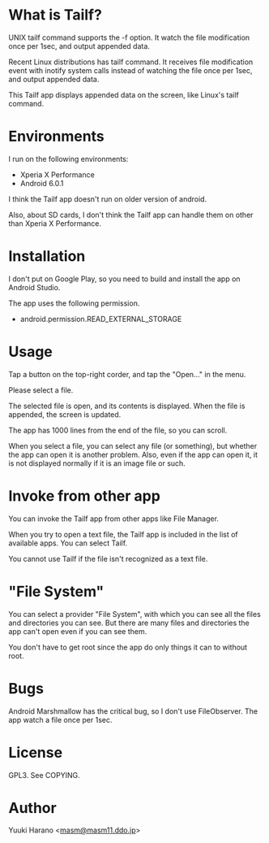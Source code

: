 # What is Tailf?

UNIX tailf command supports the -f option.
It watch the file modification once per 1sec, and output appended data.

Recent Linux distributions has tailf command.
It receives file modification event with inotify system calls
instead of watching the file once per 1sec,
and output appended data.

This Tailf app displays appended data on the screen,
like Linux's tailf command.

# Environments

I run on the following environments:

  - Xperia X Performance
  - Android 6.0.1

I think the Tailf app doesn't run on older version of android.

Also, about SD cards,
I don't think the Tailf app can handle them on other than
Xperia X Performance.

# Installation

I don't put on Google Play, so you need to build and install
the app on Android Studio.

The app uses the following permission.

  - android.permission.READ_EXTERNAL_STORAGE

# Usage

Tap a button on the top-right corder, and tap the "Open..." in the menu.

Please select a file.

The selected file is open, and its contents is displayed.
When the file is appended, the screen is updated.

The app has 1000 lines from the end of the file, so you can scroll.

When you select a file, you can select any file (or something),
but whether the app can open it is another problem.
Also, even if the app can open it, it is not displayed normally
if it is an image file or such.

# Invoke from other app

You can invoke the Tailf app from other apps like File Manager.

When you try to open a text file, the Tailf app is included in
the list of available apps. You can select Tailf.

You cannot use Tailf if the file isn't recognized as a text file.

# "File System"

You can select a provider "File System", with which you can see
all the files and directories you can see.
But there are many files and directories the app can't open
even if you can see them.

You don't have to get root since the app do only things
it can to without root.

# Bugs

Android Marshmallow has the critical bug, so I don't use FileObserver.
The app watch a file once per 1sec.

# License

GPL3. See COPYING.

# Author

Yuuki Harano &lt;masm@masm11.ddo.jp&gt;
